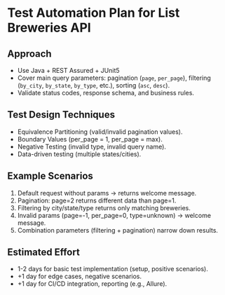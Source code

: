 # Test Automation Plan for List Breweries API

## Approach
- Use Java + REST Assured + JUnit5
- Cover main query parameters: pagination (`page`, `per_page`), filtering (`by_city`, `by_state`, `by_type`, etc.), sorting (`asc`, `desc`).
- Validate status codes, response schema, and business rules.

## Test Design Techniques
- Equivalence Partitioning (valid/invalid pagination values).
- Boundary Values (per_page = 1, per_page = max).
- Negative Testing (invalid type, invalid query name).
- Data-driven testing (multiple states/cities).

## Example Scenarios
1. Default request without params → returns welcome message.
2. Pagination: page=2 returns different data than page=1.
3. Filtering by city/state/type returns only matching breweries.
4. Invalid params (page=-1, per_page=0, type=unknown) → welcome message.
5. Combination parameters (filtering + pagination) narrow down results.

## Estimated Effort
- 1-2 days for basic test implementation (setup, positive scenarios).
- +1 day for edge cases, negative scenarios.
- +1 day for CI/CD integration, reporting (e.g., Allure).